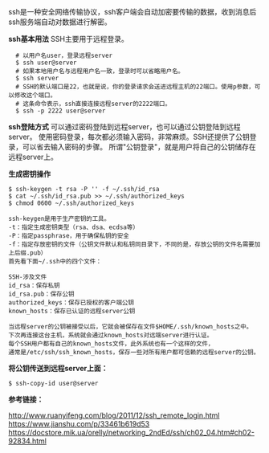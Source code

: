 ssh是一种安全网络传输协议，ssh客户端会自动加密要传输的数据，收到消息后ssh服务端自动对数据进行解密。

**ssh基本用法**
SSH主要用于远程登录。
```
  # 以用户名user，登录远程server
  $ ssh user@server
  # 如果本地用户名与远程用户名一致，登录时可以省略用户名。
  $ ssh server
  # SSH的默认端口是22，也就是说，你的登录请求会送进远程主机的22端口。使用p参数，可以修改这个端口。
  # 这条命令表示，ssh直接连接远程server的2222端口。
  $ ssh -p 2222 user@server
```
**ssh登陆方式**
可以通过密码登陆到远程server，也可以通过公钥登陆到远程server。
使用密码登录，每次都必须输入密码，非常麻烦。SSH还提供了公钥登录，可以省去输入密码的步骤。
所谓"公钥登录"，就是用户将自己的公钥储存在远程server上。

**生成密钥操作**
```
$ ssh-keygen -t rsa -P '' -f ~/.ssh/id_rsa
$ cat ~/.ssh/id_rsa.pub >> ~/.ssh/authorized_keys
$ chmod 0600 ~/.ssh/authorized_keys

ssh-keygen是用于生产密钥的工具。
-t：指定生成密钥类型（rsa、dsa、ecdsa等）
-P：指定passphrase，用于确保私钥的安全
-f：指定存放密钥的文件（公钥文件默认和私钥同目录下，不同的是，存放公钥的文件名需要加上后缀.pub）
首先看下面~/.ssh中的四个文件：

SSH-涉及文件
id_rsa：保存私钥
id_rsa.pub：保存公钥
authorized_keys：保存已授权的客户端公钥
known_hosts：保存已认证的远程server公钥

当远程server的公钥被接受以后，它就会被保存在文件$HOME/.ssh/known_hosts之中。
下次再连接这台主机，系统就会通过known_hosts对远端server进行认证。
每个SSH用户都有自己的known_hosts文件，此外系统也有一个这样的文件，
通常是/etc/ssh/ssh_known_hosts，保存一些对所有用户都可信赖的远程server的公钥。
```
**将公钥传送到远程server上面：**

```
$ ssh-copy-id user@server
```

**参考链接：**

http://www.ruanyifeng.com/blog/2011/12/ssh_remote_login.html
https://www.jianshu.com/p/33461b619d53
https://docstore.mik.ua/orelly/networking_2ndEd/ssh/ch02_04.htm#ch02-92834.html
